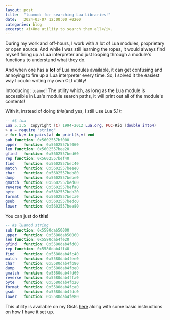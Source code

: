 ```yaml
---
layout: post
title:  "luamod: for searching Lua Libraries!"
date:   2024-03-07 12:00:00 +0200
categories: blog
excerpt: <i>One utility to search them all</i>.
---
```


During my work and off-hours, I work with a lot of Lua modules, proprietary or open source. And while I was still learning the ropes, it would always find myself firing up a Lua interpreter and just looping through a module's functions to understand what they do.

And when one has a **lot** of Lua modules available, it can get confusing and annoying to fire up a Lua interpreter every time.
So, I solved it the easiest way I could: writing my own CLI utility!

Introducing: `luamod`! The utility which, as long as the Lua module is accessible in Lua's module search paths, it will print out all of the module's contents!

With it, instead of doing *this*(and yes, I still use Lua 5.1):
```lua
-- #$ lua
Lua 5.1.5  Copyright (C) 1994-2012 Lua.org, PUC-Rio (double int64)
> a = require "string"
> for k,v in pairs(a) do print(k,v) end
sub	function: 0x5602557bf000
upper	function: 0x5602557bf060
len	function: 0x5602557bee20
gfind	function: 0x5602557bed60
rep	function: 0x5602557bef40
find	function: 0x5602557bec40
match	function: 0x5602557beee0
char	function: 0x5602557beb80
dump	function: 0x5602557bebe0
gmatch	function: 0x5602557bed60
reverse	function: 0x5602557befa0
byte	function: 0x5602557beb20
format	function: 0x5602557beca0
gsub	function: 0x5602557bedc0
lower	function: 0x5602557bee80
```

You can just do **this**!
```lua
-- #$ luamod string
sub	function: 0x5580dab50000
upper	function: 0x5580dab50060
len	function: 0x5580dab4fe20
gfind	function: 0x5580dab4fd60
rep	function: 0x5580dab4ff40
find	function: 0x5580dab4fc40
match	function: 0x5580dab4fee0
char	function: 0x5580dab4fb80
dump	function: 0x5580dab4fbe0
gmatch	function: 0x5580dab4fd60
reverse	function: 0x5580dab4ffa0
byte	function: 0x5580dab4fb20
format	function: 0x5580dab4fca0
gsub	function: 0x5580dab4fdc0
lower	function: 0x5580dab4fe80
```

This utility is available on my Gists [here](https://gist.github.com/aurismat/335a72fbc2d4211aefc6bb7a404b66e5) along with some basic instructions on how I have it set up.
